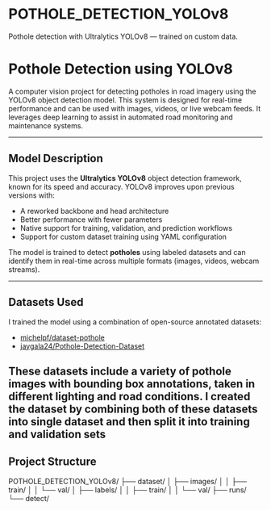 # POTHOLE_DETECTION_YOLOv8
Pothole detection with Ultralytics YOLOv8 — trained on custom data.

#  Pothole Detection using YOLOv8

A computer vision project for detecting potholes in road imagery using the YOLOv8 object detection model. This system is designed for real-time performance and can be used with images, videos, or live webcam feeds. It leverages deep learning to assist in automated road monitoring and maintenance systems.

---

##  Model Description

This project uses the **Ultralytics YOLOv8** object detection framework, known for its speed and accuracy. YOLOv8 improves upon previous versions with:

- A reworked backbone and head architecture
- Better performance with fewer parameters
- Native support for training, validation, and prediction workflows
- Support for custom dataset training using YAML configuration

The model is trained to detect **potholes** using labeled datasets and can identify them in real-time across multiple formats (images, videos, webcam streams).

---

##  Datasets Used

I trained the model using a combination of open-source annotated datasets:

- [michelpf/dataset-pothole](https://github.com/michelpf/dataset-pothole)  
- [jaygala24/Pothole-Detection-Dataset](https://github.com/jaygala24/pothole-detection?tab=readme-ov-file)

These datasets include a variety of pothole images with bounding box annotations, taken in different lighting and road conditions.
I created the dataset by combining both of these datasets into single dataset and then split it into training and validation sets
---

##  Project Structure
POTHOLE_DETECTION_YOLOv8/
├── dataset/
│   ├── images/
│   │   ├── train/
│   │   └── val/
│   ├── labels/
│   │   ├── train/
│   │   └── val/
├── runs/
    └── detect/






